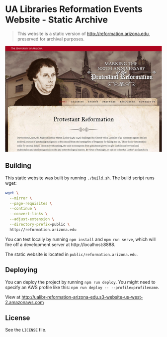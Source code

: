 # UA Libraries Reformation Events Website - Static Archive

> This website is a static version of http://reformation.arizona.edu, preserved for archival purposes.

![screenshot](screenshot.jpg)

## Building

This static website was built by running `./build.sh`. The build script runs wget:

```sh
wget \
  --mirror \
  --page-requisites \
  --continue \
  --convert-links \
  --adjust-extension \
  --directory-prefix=public \
  http://reformation.arizona.edu
```

You can test locally by running `npm install` and `npm run serve`, which will fire off a development server at http://localhost:8888.

The static website is located in `public/reformation.arizona.edu`.

## Deploying

You can deploy the project by running `npm run deploy`. You might need to specify an AWS profile like this: `npm run deploy -- --profile=profilename`.

View at http://ualibr-reformation-arizona-edu.s3-website-us-west-2.amazonaws.com

## License

See the `LICENSE` file.
